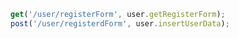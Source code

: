 ```javascript
get('/user/registerForm', user.getRegisterForm);				
post('/user/registerdForm', user.insertUserData);
```


